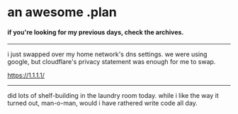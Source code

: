 # an awesome .plan

#### if you're looking for my previous days, check the archives.

---

i just swapped over my home network's dns settings.  we were using google, but cloudflare's privacy statement was enough for me to swap.

https://1.1.1.1/

---

did lots of shelf-building in the laundry room today.  while i like the way it turned out, man-o-man, would i have rathered write code all day.